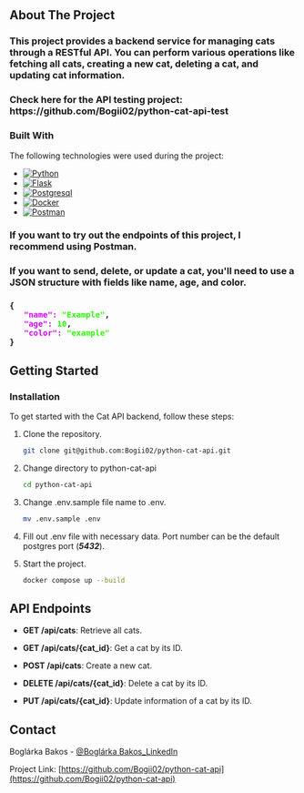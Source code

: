<a name="readme-top"></a>

<!-- PROJECT LOGO -->
<br />

<!-- ABOUT THE PROJECT -->

## About The Project

<h3>This project provides a backend service for managing cats through a RESTful API. You can perform various operations like fetching all cats, creating a new cat, deleting a cat, and updating cat information.</h3>
<h3>Check here for the API testing project: https://github.com/Bogii02/python-cat-api-test</h3>


### Built With

The following technologies were used during the project:

* [![Python][Python]][Python-url]
* [![Flask][Flask]][Flask-url]
* [![Postgresql][Postgres]][Postgres-url]
* [![Docker][Docker]][Docker-url]
* [![Postman][Postman]][Postman-url]

<h3>If you want to try out the endpoints of this project, I recommend using Postman.</h3>
<h3>If you want to send, delete, or update a cat, you'll need to use a JSON structure with fields like name, age, and color.</h3>

<h3><code>{
   <span style="color:#D009F6">"name":</span> <span style="color:#2FF609">"Example"</span>,
   <span style="color:#D009F6">"age":</span> <span style="color:#2FF609">10</span>,
   <span style="color:#D009F6">"color":</span> <span style="color:#2FF609">"example"</span>
}
</code><h3>


<!-- GETTING STARTED -->

## Getting Started

### Installation

To get started with the Cat API backend, follow these steps:

1. Clone the repository.
   ```sh
   git clone git@github.com:Bogii02/python-cat-api.git
   ```
2. Change directory to python-cat-api
   ```sh
   cd python-cat-api
   ```
3. Change .env.sample file name to .env.
   ```sh
   mv .env.sample .env
   ```
4. Fill out .env file with necessary data. Port number can be the default postgres port (***5432***).

5. Start the project.
   ```sh
   docker compose up --build
   ```

<!-- FEATURES -->

## API Endpoints

- **GET /api/cats**: Retrieve all cats.

- **GET /api/cats/{cat_id}**: Get a cat by its ID.

- **POST /api/cats**: Create a new cat.

- **DELETE /api/cats/{cat_id}**: Delete a cat by its ID.

- **PUT /api/cats/{cat_id}**: Update information of a cat by its ID.

<!-- CONTACT -->

## Contact

Boglárka Bakos - [@Boglárka Bakos_LinkedIn](https://linkedin.com/in/boglarka-bakos)

Project Link: [https://github.com/Bogii02/python-cat-api](https://github.com/Bogii02/python-cat-api)


[Python]: https://img.shields.io/badge/python-3670A0?style=for-the-badge&logo=python&logoColor=ffdd54
[Python-url]: https://www.python.org

[Flask]: https://img.shields.io/badge/flask-%23000.svg?style=for-the-badge&logo=flask&logoColor=white
[Flask-url]: https://flask.palletsprojects.com/en/3.0.x/

[Postgres]: https://img.shields.io/badge/postgres-%23316192.svg?style=for-the-badge&logo=postgresql&logoColor=white
[Postgres-url]: https://www.postgresql.org

[Docker]: https://img.shields.io/badge/docker-%230db7ed.svg?style=for-the-badge&logo=docker&logoColor=white
[Docker-url]: https://www.docker.com

[Postman]: https://img.shields.io/badge/Postman-FF6C37?style=for-the-badge&logo=postman&logoColor=white
[Postman-url]: https://www.postman.com
